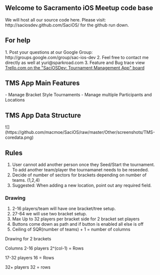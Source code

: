 <h2>Welcome to Sacramento iOS Meetup code base</h2>
We will host all our source code here. Please visit: http://saciosdev.github.com/SaciOS/ for the github run down.

<h2>For help</h2>
1. Post your questions at our Google Group: http://groups.google.com/group/sac-ios-dev
2. Feel free to contact me directly as well at yuri@sparkroad.com
3. Feature and Bug trace view <a href="https://trello.com/board/saciosdev-tournament-management-app/5000570d365ca9cb384c8acb">Trello.com on the "SaciOSDev: Tournament Management App" board</a> 

<h2>TMS App Main Features</h2>
- Manage Bracket Style Tournaments
- Manage multiple Participants and Locations

<h2>TMS App Data Structure</h2>
![](https://github.com/macmoe/SaciOS/raw/master/Other/screenshots/TMS-coredata.png) &nbsp;&nbsp;&nbsp;

<h2>Rules</h2>

1. User cannot add another person once they Seed/Start the tournament. To add another team/player the tournamanet needs to be reseeded.
2. Decide of number of sectors for brackets depending on number of teams. (1,2,4)
3. Suggested: When adding a new location, point out any required field.

<h3>Drawing</h3>

1. 2-16 players/team will have one bracket/tree setup.
2. 27-64 we will use two bracket setup.
3. Max Up to 32 players per bracket side for 2 bracket set players
4. Buttons come down as path and if button is enabled all else is off
5. Ceiling of SQR(number of teams) + 1 = number of columns

Drawing for 2 brackets

Columns
2-16 players
2^(col-1) = Rows

17-32 players 
16 = Rows

32+ players
32 = rows
